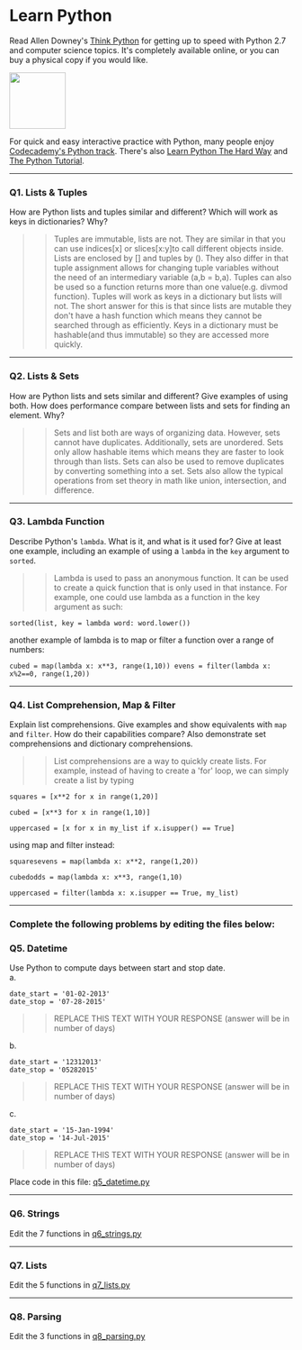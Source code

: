 # Learn Python

Read Allen Downey's [Think Python](http://www.greenteapress.com/thinkpython/) for getting up to speed with Python 2.7 and computer science topics. It's completely available online, or you can buy a physical copy if you would like.

<a href="http://www.greenteapress.com/thinkpython/"><img src="img/think_python.png" style="width: 100px;" target="_blank"></a>

For quick and easy interactive practice with Python, many people enjoy [Codecademy's Python track](http://www.codecademy.com/en/tracks/python). There's also [Learn Python The Hard Way](http://learnpythonthehardway.org/book/) and [The Python Tutorial](https://docs.python.org/2/tutorial/).

---

### Q1. Lists &amp; Tuples

How are Python lists and tuples similar and different? Which will work as keys in dictionaries? Why?

>> Tuples are immutable, lists are not. They are similar in that you can use indices[x] or slices[x:y]to call different objects inside. Lists are enclosed by [] and tuples by (). They also differ in that tuple assignment allows for changing tuple variables without the need of an intermediary variable (a,b = b,a). Tuples can also be used so a function returns more than one value(e.g. divmod function). Tuples will work as keys in a dictionary but lists will not. The short answer for this is that since lists are mutable they don't have a hash function which means they cannot be searched through as efficiently. Keys in a dictionary must be hashable(and thus immutable) so they are accessed more quickly.

---

### Q2. Lists &amp; Sets

How are Python lists and sets similar and different? Give examples of using both. How does performance compare between lists and sets for finding an element. Why?

>> Sets and list both are ways of organizing data. However, sets cannot have duplicates. Additionally, sets are unordered. Sets only allow hashable items which means they are faster to look through than lists. Sets can also be used to remove duplicates by converting something into a set. Sets also allow the typical operations from set theory in math like union, intersection, and difference. 

---

### Q3. Lambda Function

Describe Python's `lambda`. What is it, and what is it used for? Give at least one example, including an example of using a `lambda` in the `key` argument to `sorted`.

>> Lambda is used to pass an anonymous function. It can be used to create a quick function that is only used in that instance. For example, one could use lambda as a function in the key argument as such: 

` sorted(list, key = lambda word: word.lower()) `

another example of lambda is to map or filter a function over a range of numbers:

` cubed = map(lambda x: x**3, range(1,10))
  evens = filter(lambda x: x%2==0, range(1,20))
`

---

### Q4. List Comprehension, Map &amp; Filter

Explain list comprehensions. Give examples and show equivalents with `map` and `filter`. How do their capabilities compare? Also demonstrate set comprehensions and dictionary comprehensions.

>> List comprehensions are a way to quickly create lists. For example, instead of having to create a 'for' loop, we can simply create a list by typing 

```
squares = [x**2 for x in range(1,20)]

cubed = [x**3 for x in range(1,10)]

uppercased = [x for x in my_list if x.isupper() == True]
```

using map and filter instead:

```
squaresevens = map(lambda x: x**2, range(1,20))

cubedodds = map(lambda x: x**3, range(1,10)

uppercased = filter(lambda x: x.isupper == True, my_list)
```




---

### Complete the following problems by editing the files below:

### Q5. Datetime
Use Python to compute days between start and stop date.   
a.  

```
date_start = '01-02-2013'    
date_stop = '07-28-2015'
```

>> REPLACE THIS TEXT WITH YOUR RESPONSE (answer will be in number of days)

b.  
```
date_start = '12312013'  
date_stop = '05282015'  
```

>> REPLACE THIS TEXT WITH YOUR RESPONSE (answer will be in number of days)

c.  
```
date_start = '15-Jan-1994'      
date_stop = '14-Jul-2015'  
```

>> REPLACE THIS TEXT WITH YOUR RESPONSE  (answer will be in number of days)

Place code in this file: [q5_datetime.py](python/q5_datetime.py)

---

### Q6. Strings
Edit the 7 functions in [q6_strings.py](python/q6_strings.py)

---

### Q7. Lists
Edit the 5 functions in [q7_lists.py](python/q7_lists.py)

---

### Q8. Parsing
Edit the 3 functions in [q8_parsing.py](python/q8_parsing.py)





